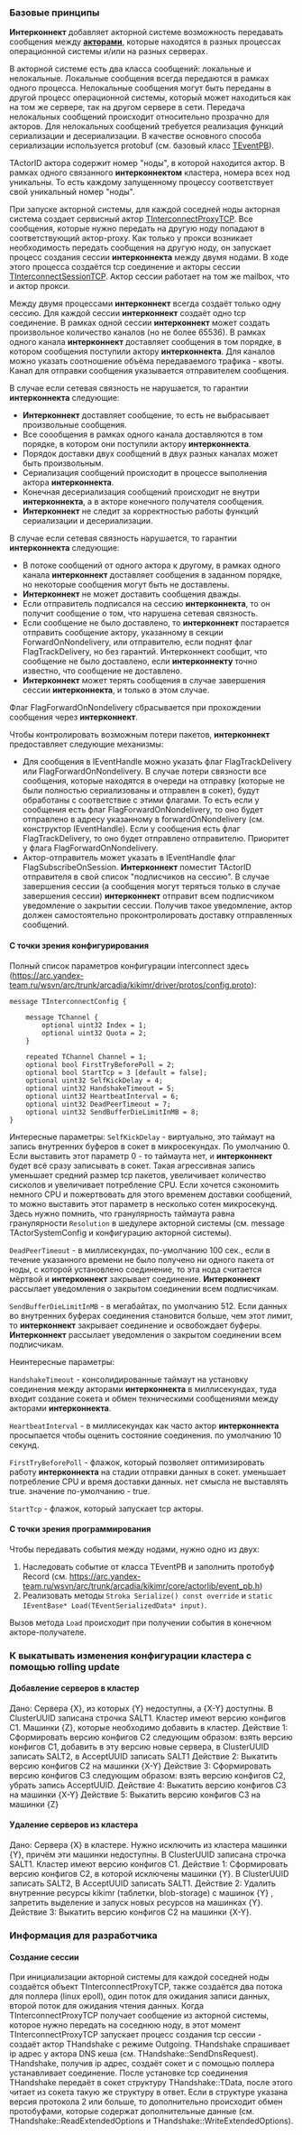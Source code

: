 ### Базовые принципы
**Интерконнект** добавляет акторной системе возможность передавать сообщения между **[акторами](actors.md)**, которые находятся в разных процессах операционной системы и/или на разных серверах.

В акторной системе есть два класса сообщений: локальные и нелокальные. Локальные сообщения всегда передаются в рамках одного процесса. Нелокальные сообщения могут быть переданы в другой процесс операционной системы, который может находиться как на том же сервере, так на другом сервере в сети. Передача нелокальных сообщений происходит относительно прозрачно для акторов. Для нелокальных сообщений требуется реализация функций сериализации и десериализации. В качестве основного способа сериализации используется protobuf (см. базовый класс [TEventPB](https://arc.yandex-team.ru/wsvn/arc/trunk/arcadia/kikimr/core/actorlib/event_pb.h?op=blame&rev=2467069#l31)).

TActorID актора содержит номер "ноды", в которой находится актор. В рамках одного связанного **интерконнектом** кластера, номера всех нод уникальны. То есть каждому запущенному процессу соответствует свой уникальный номер "ноды".

При запуске акторной системы, для каждой соседней ноды акторная система создает сервисный актор [TInterconnectProxyTCP](https://arc.yandex-team.ru/wsvn/arc/trunk/arcadia/kikimr/core/actorlib_impl/interconnect_tcp_proxy.h?op=blame&rev=2443878#l14). Все сообщения, которые нужно передать на другую ноду попадают в соответствующий актор-proxy. Как только у прокси возникает необходимость передать сообщения на другую ноду, он запускает процесс создания сессии **интерконнекта** между двумя нодами. В ходе этого процесса создаётся tcp соединение и акторы сессии [TInterconnectSessionTCP](https://arc.yandex-team.ru/wsvn/arc/trunk/arcadia/kikimr/core/actorlib_impl/interconnect_tcp_session.h?op=blame&rev=2467069#l33). Актор сессии работает на том же mailbox, что и актор прокси.

Между двумя процессами **интерконнект** всегда создаёт только одну сессию. Для каждой сессии **интерконнект** создаёт одно tcp соединение. В рамках одной сессии **интерконнект** может создать  произвольное количество каналов (но не более 65536). В рамках одного канала **интерконнект** доставляет сообщения в том порядке, в котором сообщения поступили актору **интерконнекта**. Для каналов можно указать соотношение объёма передаваемого трафика - квоты. Канал для отправки сообщения указывается отправителем сообщения.

В случае если сетевая связность не нарушается, то гарантии **интерконнекта** следующие:

- **Интерконнект** доставляет сообщение, то есть не выбрасывает произвольные сообщения.
- Все соообщения в рамках одного канала доставляются в том порядке, в котором они поступили актору **интерконнекта**.
- Порядок доставки двух сообщений в двух разных каналах может быть произвольным.
- Сериализация сообщений происходит в процессе выполнения актора **интерконнекта**.
- Конечная десериализация сообщений происходит не внутри **интерконнекта**, а в акторе конечного получателя сообщения.
- **Интерконнект** не следит за корректностью работы функций сериализации и десериализации.

В случае если сетевая связность нарушается, то гарантии **интерконнекта** следующие:

- В потоке сообщений от одного актора к другому, в рамках одного канала **интерконнект** доставляет сообщения в заданном порядке, но некоторые сообщения могут быть не доставлены.
- **Интерконнект** не может доставить сообщения дважды.
- Если отправитель подписался на сессию **интерконнекта**, то он получит сообщение о том, что нарушена сетевая связность.
- Если сообщение не было доставлено, то **интерконнект** постарается отправить сообщение актору, указанному в секции ForwardOnNondelivery, или отправителю, если поднят флаг FlagTrackDelivery, но без гарантий. Интерконнект  сообщит, что сообщение не было доставлено, если **интерконнекту** точно известно, что сообщение не доставлено.
- **Интерконнект** может терять сообщения в случае завершения сессии **интерконнекта**, и только в этом случае.

Флаг FlagForwardOnNondelivery сбрасывается при прохождении сообщения через **интерконнект**.

Чтобы контролировать возможным потери пакетов, **интерконнект** предоставляет следующие механизмы:

- Для сообщения в IEventHandle можно указать флаг FlagTrackDelivery или FlagForwardOnNondelivery. В случае потери связности все сообщения, которые находятся в очереди на отправку (которые не были полностью сериализованы и отправлен в сокет), будут обработаны с соответствие с этими флагами. То есть если у сообщения есть флаг FlagForwardOnNondelivery, то оно будет отправлено в адресу указанному в forwardOnNondelivery (см. конструктор IEventHandle). Если у сообщения есть флаг FlagTrackDelivery, то оно будет отправлено отправителю. Приоритет у флага FlagForwardOnNondelivery.
- Актор-отправитель может указать в IEventHandle флаг FlagSubscribeOnSession. **Интерконнект** поместит TActorID отправителя в свой список "подписчиков на сессию". В случае завершения сессии (а сообщения могут теряться только в случае завершения сессии) **интерконнект** отправит всем подписчиком уведомление о закрытии сессии. Получив такое уведомление, актор должен самостоятельно проконтролировать доставку отправленных сообщений.

#### С точки зрения конфигурирования
Полный список параметров конфигурации interconnect здесь (https://arc.yandex-team.ru/wsvn/arc/trunk/arcadia/kikimr/driver/protos/config.proto):
```
message TInterconnectConfig {

    message TChannel {
        optional uint32 Index = 1;
        optional uint32 Quota = 2;
    }

    repeated TChannel Channel = 1;
    optional bool FirstTryBeforePoll = 2;
    optional bool StartTcp = 3 [default = false];
    optional uint32 SelfKickDelay = 4;
    optional uint32 HandshakeTimeout = 5;
    optional uint32 HeartbeatInterval = 6;
    optional uint32 DeadPeerTimeout = 7;
    optional uint32 SendBufferDieLimitInMB = 8;
}
```
Интересные параметры:
`SelfKickDelay` - виртуально, это таймаут на запись внутренних буферов в сокет в микросекундах. По умолчанию 0. Если выставить этот параметр 0 - то таймаута нет, и **интерконнект** будет всё сразу записывать в сокет. Такая агрессивная запись уменьшает средний размер tcp пакетов, увеличивает количество сисколов и увеличивает потребление CPU. Если хочется сэкономить немного CPU и пожертвовать для этого временем доставки сообщений, то можно выставить этот параметр в несколько сотен микросекунд. Здесь нужно помнить, что гранулярность таймаута равна гранулярности `Resolution` в шедулере акторной системы (см. message TActorSystemConfig и конфигурацию акторной системы).

`DeadPeerTimeout` - в миллисекундах, по-умолчанию 100 сек., если в течение указанного времени не было получено ни одного пакета от ноды, с которой установлено соединение, то эта нода считается мёртвой и **интерконнект** закрывает соединение. **Интерконнект** рассылает уведомления о закрытом соединении всем подписчикам.

`SendBufferDieLimitInMB` - в мегабайтах, по умолчанию 512. Если данных во внутренних буферах соединения становится больше, чем этот лимит, то **интерконнект** закрывает соединение и освобождает буферы. **Интерконнект** рассылает уведомления о закрытом соединении всем подписчикам.

Неинтересные параметры:

`HandshakeTimeout` - консолидированные таймаут на установку соединения между акторами **интерконнекта** в миллисекундах, туда входит создание сокета и обмен техническими сообщениями между акторами **интерконнекта**.

`HeartbeatInterval` - в миллисекундах как часто актор **интерконнекта** просыпается чтобы оценить состояние соединения. по умолчанию 10 секунд.

`FirstTryBeforePoll` - флажок, который позволяет оптимизировать работу **интерконнекта** на стадии отправки данных в сокет. уменьшает потребление CPU и время доставки данных. нет смысла не выставлять true. значение по-умолчанию - true.

`StartTcp` - флажок, который запускает tcp акторы.

#### С точки зрения программирования
Чтобы передавать события между нодами, нужно одно из двух: 

1) Наследовать событие от класса TEventPB и заполнить протобуф Record (см. https://arc.yandex-team.ru/wsvn/arc/trunk/arcadia/kikimr/core/actorlib/event_pb.h)
2) Реализовать методы `Stroka Serialize() const override` и `static IEventBase* Load(TEventSerializedData* input)`.

Вызов метода `Load` происходит при получении события в конечном акторе-получателе.


### К выкатывать изменения конфигурации кластера с помощью rolling update 
#### Добавление серверов в кластер 
Дано: Сервера {X}, из которых {Y} недоступны, а {X-Y} доступны. В ClusterUUID записана строчка SALT1. Кластер имеют версию конфигов C1. Машинки {Z}, которые необходимо добавить в кластер.
Действие 1: Сформировать версию конфигов C2 следующим образом: взять версию конфигов C1, добавить в эту версию новые сервера, в ClusterUUID записать SALT2, в AcceptUUID записать SALT1
Действие 2: Выкатить версию конфигов C2 на машинки {X-Y}
Действие 3: Сформировать версию конфигов C3 следующим образом: взять версию конфигов C2, убрать запись AcceptUUID.
Действие 4: Выкатить версию конфигов С3 на машинки {X-Y}
Действие 5: Выкатить версию конфигов С3 на машинки {Z}

#### Удаление серверов из кластера 
Дано: Сервера {X} в кластере. Нужно исключить из кластера машинки {Y}, причём эти машинки недоступны. В ClusterUUID записана строчка SALT1. Кластер имеют версию конфигов C1.
Действие 1: Сформировать версию конфигов C2, в которой исключены машинки {Y}. В ClusterUUID записать SALT2, В AcceptUUID записать SALT1.
Действие 2: Удалить внутренние ресурсы kikimr (таблетки, blob-storage) с машинок {Y} , запретить выделение и запуск новых ресурсов на машинках {Y}.
Действие 3: Выкатить версию конфигов C2 на машинки {X-Y}.

### Информация для разработчика 
#### Создание сессии 
При инициализации акторной системы для каждой соседней ноды создаётся объект TInterconnectProxyTCP, также создаётся два потока для поллера (linux epoll), один поток для ожидания записи данных, второй поток для ожидания чтения данных.
Когда TInterconnectProxyTCP получает сообщение из акторной системы, которое нужно передать на соседнюю ноду, в этот момент TInterconnectProxyTCP запускает процесс создания tcp сессии - создаёт актор THandshake с режиме Outgoing.
THandshake спрашивает ip адрес у актора DNS кеша (см. THandshake::SendDnsRequest).
THandshake, получив ip адрес, создаёт сокет и с помощью поллера устанавливает соединение.
После установке tcp соединения THandshake передаёт в сокет структуру THandshake::TData, после этого читает из сокета такую же структуру в ответ. Если в структуре указана версия протокола 2 или больше, то дополнительно происходит обмен протобуфами, которые содержат дополнительные данные (см. THandshake::ReadExtendedOptions и THandshake::WriteExtendedOptions).
